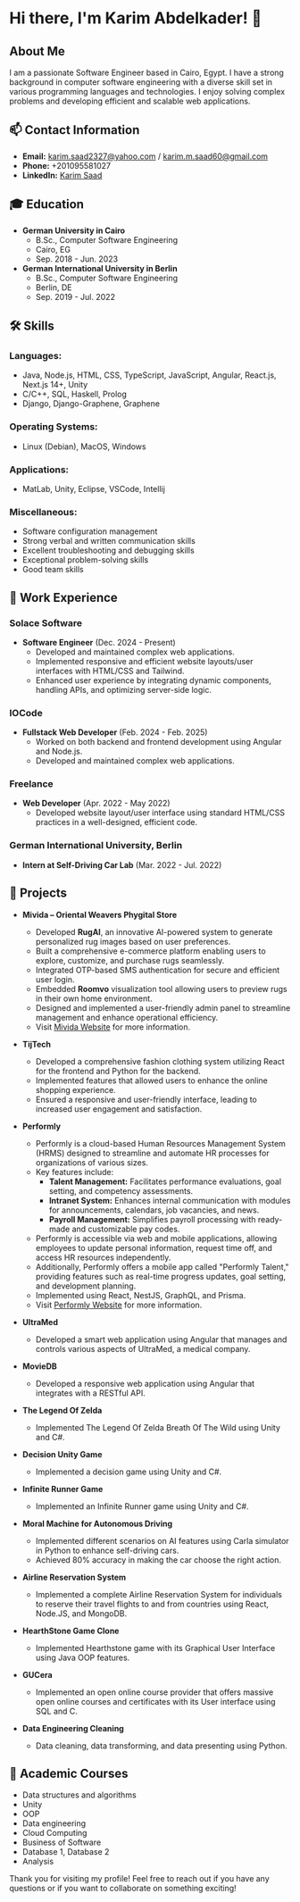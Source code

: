 # Hi there, I'm Karim Abdelkader! 👋

## About Me
I am a passionate Software Engineer based in Cairo, Egypt. I have a strong background in computer software engineering with a diverse skill set in various programming languages and technologies. I enjoy solving complex problems and developing efficient and scalable web applications.

## 📫 Contact Information
- **Email:** karim.saad2327@yahoo.com / karim.m.saad60@gmail.com
- **Phone:** +201095581027
- **LinkedIn:** [Karim Saad](https://www.linkedin.com/in/karim-saad-a2a15224b)

## 🎓 Education
- **German University in Cairo**
  - B.Sc., Computer Software Engineering
  - Cairo, EG
  - Sep. 2018 - Jun. 2023
- **German International University in Berlin**
  - B.Sc., Computer Software Engineering
  - Berlin, DE
  - Sep. 2019 - Jul. 2022

## 🛠️ Skills
### Languages:
- Java, Node.js, HTML, CSS, TypeScript, JavaScript, Angular, React.js, Next.js 14+, Unity
- C/C++, SQL, Haskell, Prolog
- Django, Django-Graphene, Graphene

### Operating Systems:
- Linux (Debian), MacOS, Windows

### Applications:
- MatLab, Unity, Eclipse, VSCode, Intellij

### Miscellaneous:
- Software configuration management
- Strong verbal and written communication skills
- Excellent troubleshooting and debugging skills
- Exceptional problem-solving skills
- Good team skills

## 💼 Work Experience
### Solace Software
- **Software Engineer** (Dec. 2024 - Present)
  - Developed and maintained complex web applications.
  - Implemented responsive and efficient website layouts/user interfaces with HTML/CSS and Tailwind.
  - Enhanced user experience by integrating dynamic components, handling APIs, and optimizing server-side logic.

### IOCode
- **Fullstack Web Developer** (Feb. 2024 - Feb. 2025)
  - Worked on both backend and frontend development using Angular and Node.js.
  - Developed and maintained complex web applications.

### Freelance
- **Web Developer** (Apr. 2022 - May 2022)
  - Developed website layout/user interface using standard HTML/CSS practices in a well-designed, efficient code.

### German International University, Berlin
- **Intern at Self-Driving Car Lab** (Mar. 2022 - Jul. 2022)

## 🚀 Projects
- **Mivida – Oriental Weavers Phygital Store**  
  - Developed **RugAI**, an innovative AI-powered system to generate personalized rug images based on user preferences.  
  - Built a comprehensive e-commerce platform enabling users to explore, customize, and purchase rugs seamlessly.  
  - Integrated OTP-based SMS authentication for secure and efficient user login.  
  - Embedded **Roomvo** visualization tool allowing users to preview rugs in their own home environment.  
  - Designed and implemented a user-friendly admin panel to streamline management and enhance operational efficiency.  
  - Visit [Mivida Website](https://select.orientalweavers.com) for more information.  

- **TijTech**
  - Developed a comprehensive fashion clothing system utilizing React for the frontend and Python for the backend.
  - Implemented features that allowed users to enhance the online shopping experience.
  - Ensured a responsive and user-friendly interface, leading to increased user engagement and satisfaction.

- **Performly**
  - Performly is a cloud-based Human Resources Management System (HRMS) designed to streamline and automate HR processes for organizations of various sizes. 
  - Key features include:
    - **Talent Management:** Facilitates performance evaluations, goal setting, and competency assessments.
    - **Intranet System:** Enhances internal communication with modules for announcements, calendars, job vacancies, and news.
    - **Payroll Management:** Simplifies payroll processing with ready-made and customizable pay codes.
  - Performly is accessible via web and mobile applications, allowing employees to update personal information, request time off, and access HR resources independently.
  - Additionally, Performly offers a mobile app called "Performly Talent," providing features such as real-time progress updates, goal setting, and development planning.
  - Implemented using React, NestJS, GraphQL, and Prisma.
  - Visit [Performly Website](https://solace.performlyhcm.com) for more information.


- **UltraMed**
  - Developed a smart web application using Angular that manages and controls various aspects of UltraMed, a medical company.

- **MovieDB**
  - Developed a responsive web application using Angular that integrates with a RESTful API.

- **The Legend Of Zelda**
  - Implemented The Legend Of Zelda Breath Of The Wild using Unity and C#.

- **Decision Unity Game**
  - Implemented a decision game using Unity and C#.

- **Infinite Runner Game**
  - Implemented an Infinite Runner game using Unity and C#.

- **Moral Machine for Autonomous Driving**
  - Implemented different scenarios on AI features using Carla simulator in Python to enhance self-driving cars.
  - Achieved 80% accuracy in making the car choose the right action.

- **Airline Reservation System**
  - Implemented a complete Airline Reservation System for individuals to reserve their travel flights to and from countries using React, Node.JS, and MongoDB.

- **HearthStone Game Clone**
  - Implemented Hearthstone game with its Graphical User Interface using Java OOP features.

- **GUCera**
  - Implemented an open online course provider that offers massive open online courses and certificates with its User interface using SQL and C.

- **Data Engineering Cleaning**
  - Data cleaning, data transforming, and data presenting using Python.

## 📘 Academic Courses
- Data structures and algorithms
- Unity
- OOP
- Data engineering
- Cloud Computing
- Business of Software
- Database 1, Database 2
- Analysis

Thank you for visiting my profile! Feel free to reach out if you have any questions or if you want to collaborate on something exciting!
